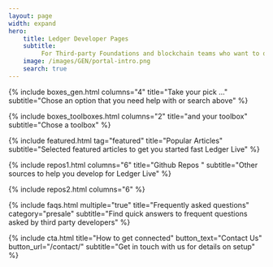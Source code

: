 ```yaml
---
layout: page
width: expand
hero:
    title: Ledger Developer Pages
    subtitle:
         For Third-party Foundations and blockchain teams who want to develop their <br> currency and services in the Desktop and Mobile versions of Ledger Live
    image: /images/GEN/portal-intro.png
    search: true
---
```


{% include boxes_gen.html columns="4" title="Take your pick ..." subtitle="Chose an option that you need help with or search above" %}

{% include boxes_toolboxes.html columns="2" title="and your toolbox" subtitle="Chose a toolbox" %}

{% include featured.html tag="featured" title="Popular Articles" subtitle="Selected featured articles to get you started fast Ledger Live" %}

{% include repos1.html columns="6" title="Github Repos " subtitle="Other sources to help you develop for Ledger Live" %}

{% include repos2.html columns="6" %}

{% include faqs.html multiple="true" title="Frequently asked questions" category="presale" subtitle="Find quick answers to frequent  questions asked by third party developers" %}

{% include cta.html title="How to get connected" button_text="Contact Us" button_url="/contact/" subtitle="Get in touch with us for details on setup" %}

